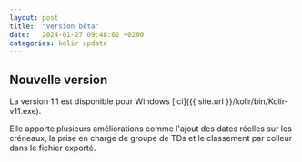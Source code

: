 ```yaml
---
layout: post
title:  "Version bêta"
date:   2024-01-27 09:48:02 +0200
categories: kolir update
---
```


## Nouvelle version

La version 1.1 est disponible pour Windows [ici]({{ site.url }}/kolir/bin/Kolir-v11.exe).

Elle apporte plusieurs améliorations comme l'ajout des dates réelles sur les créneaux, la prise en charge de groupe de TDs et le classement par colleur dans le fichier exporté.  